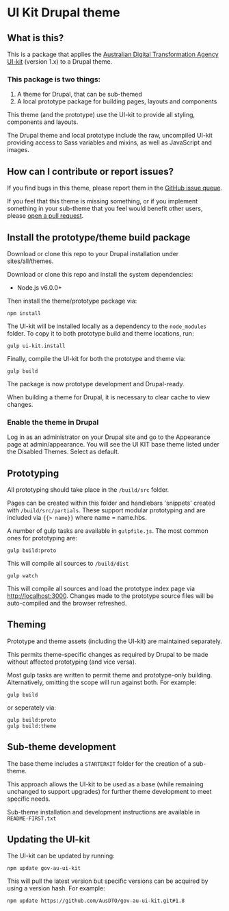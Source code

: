 # UI Kit Drupal theme

## What is this?

This is a package that applies the [Australian Digital Transformation Agency UI-kit](http://guides.service.gov.au/design-guide/) (version 1.x) to a Drupal theme.

### This package is two things:

 1. A theme for Drupal, that can be sub-themed
 2. A local prototype package for building pages, layouts and components

This theme (and the prototype) use the UI-kit to provide all styling, components and layouts.

The Drupal theme and local prototype include the raw, uncompiled UI-kit providing access to Sass variables and mixins, as well as JavaScript and images.

## How can I contribute or report issues?

If you find bugs in this theme, please report them in the [GitHub issue queue](https://github.com/govCMS/ui-kit-base-theme/issues/).

If you feel that this theme is missing something, or if you implement something in your sub-theme that you feel would benefit other users, please [open a pull request](https://github.com/govCMS/ui-kit-base-theme/pulls).  

## Install the prototype/theme build package

Download or clone this repo to your Drupal installation under sites/all/themes.

Download or clone this repo and install the system dependencies:

* Node.js v6.0.0+

Then install the theme/prototype package via:
```
npm install
```

The UI-kit will be installed locally as a dependency to the `node_modules` folder. To copy it to both prototype build and theme locations, run:

```
gulp ui-kit.install
```

Finally, compile the UI-kit for both the prototype and theme via:

```
gulp build
```

The package is now prototype development and Drupal-ready.

When building a theme for Drupal, it is necessary to clear cache to view changes.

### Enable the theme in Drupal

Log in as an administrator on your Drupal site and go to the Appearance page at admin/appearance. You will see the UI KIT base theme listed under the Disabled Themes. Select as default.

## Prototyping

All prototyping should take place in the `/build/src` folder.

Pages can be created within this folder and handlebars 'snippets' created with `/build/src/partials`. These support modular prototyping and are included via `{{> name}}` where name = name.hbs.

A number of gulp tasks are available in `gulpfile.js`. The most common ones for prototyping are:

```
gulp build:proto
```
This will compile all sources to `/build/dist`

```
gulp watch
```
This will compile all sources and load the prototype index page via [http://localhost:3000](http://localhost:3000). Changes made to the prototype source files will be auto-compiled and the browser refreshed.


## Theming

Prototype and theme assets (including the UI-kit) are maintained separately.

This permits theme-specific changes as required by Drupal to be made without affected prototyping (and vice versa).

Most gulp tasks are written to permit theme and prototype-only building. Alternatively, omitting the scope will run against both. For example:

```
gulp build
```
or seperately via:
```
gulp build:proto
gulp build:theme
```


## Sub-theme development

The base theme includes a `STARTERKIT` folder for the creation of a sub-theme.

This approach allows the UI-kit to be used as a base (while remaining unchanged to support upgrades) for further theme development to meet specific needs.

Sub-theme installation and development instructions are available in `README-FIRST.txt`


## Updating the UI-kit

The UI-kit can be updated by running:

```
npm update gov-au-ui-kit
```
This will pull the latest version but specific versions can be acquired by using a version hash. For example:

```
npm update https://github.com/AusDTO/gov-au-ui-kit.git#1.8
```
